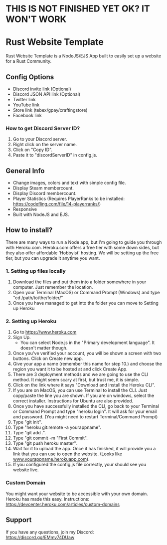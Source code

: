 # THIS IS NOT FINISHED YET OK? IT WON'T WORK
# Rust Website Template
Rust Website Template is a NodeJS/EJS App built to easily set up a website for a Rust Community.

## Config Options
- Discord invite link (Optional)
- Discord JSON API link (Optional)
- Twitter link
- YouTube link
- Store link (tebex/gpay/craftingstore)
- Facebook link

### How to get Discord Server ID?
1. Go to your Discord server.
2. Right click on the server name.
3. Click on "Copy ID".
4. Paste it to "discordServerID" in config.js.

## General Info
* Change images, colors and text with simple config file.
* Display Steam membercount.
* Display Discord membercount.
* Player Statistics (Requires PlayerRanks to be installed: https://codefling.com/file/14-playerranks/)
* Responsive
* Built with NodeJS and EJS.

## How to install?
There are many ways to run a Node app, but I'm going to guide you through with Heroku.com. Heroku.com offers a free tier with some down sides, but they also offer affordable 'Hobbyist' hosting. We will be setting up the free tier, but you can upgrade it anytime you want.

### 1. Setting up files locally
1. Download the files and put them into a folder somewhere in your computer. Just remember the location.
2. Open your Terminal (MacOS) or Command Prompt (Windows) and type "cd /path/to/the/folder/"
3. Once you have managed to get into the folder you can move to Setting up Heroku

### 2. Setting up Heroku
1. Go to https://www.heroku.com
2. Sign Up.
	- You can select Node.js in the "Primary development language". It doesn't matter though.
3. Once you've verified your account, you will be shown a screen with two buttons. Click on Create new app.
4. Give your app a name (remember this name for step 10.) and choose the region you want it to be hosted at and click Create App.
5. There are 3 deployment methods and we are going to use the CLI method. It might seem scary at first, but trust me, it is simple.
6. Click on the link where it says "Download and install the Heroku CLI".
7. If you are on MacOS, you can use Terminal to install the CLI. Just copy/paste the line you are shown. If you are on windows, select the correct installer. Instructions for Ubuntu are also provided.
8. Once you have successfully installed the CLI, go back to your Terminal or Command Prompt and type "heroku login". It will ask for your email and password. (You might need to restart Terminal/Command Prompt)
9. Type "git init".
10. Type "heroku git:remote -a yourappname".
11. Type "git add .".
12. Type "git commit -m "First Commit".
13. Type "git push heroku master".
14. Wait for it to upload the app. Once it has finished, it will provide you a link that you can use to open the website. (Looks like www.yourappname.herokuapp.com).
15. If you configured the config.js file correctly, your should see you website live.

### Custom Domain
You might want your website to be accessible with your own domain. Heroku has made this easy.
Instructions: https://devcenter.heroku.com/articles/custom-domains

## Support
If you have any questions, join my Discord: https://discord.gg/EMmv74DUaw
